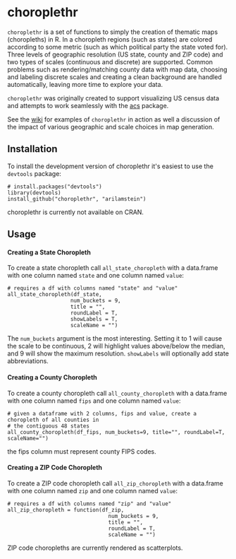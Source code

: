# choroplethr

`choroplethr` is a set of functions to simply the creation of thematic maps (choropleths) in R.  In a choropleth regions (such as states) are colored according to some metric (such as which political party the state voted for).  Three levels of geographic resolution (US state, county and ZIP code) and two types of scales (continuous and discrete) are supported.  Common problems such as rendering/matching county data with map data, choosing and labeling discrete scales and creating a clean background are handled automatically, leaving more time to explore your data.  

`choroplethr` was originally created to support visualizing US census data and attempts to work seamlessly with the [acs](http://cran.r-project.org/web/packages/acs/) package.  

See the [wiki](https://github.com/arilamstein/choroplethr/wiki) for examples of `choroplethr` in action as well a discussion of the impact of various geographic and scale choices in map generation.

## Installation

To install the development version of choroplethr it's easiest to use the `devtools` package:

```
# install.packages("devtools")
library(devtools)
install_github("choroplethr", "arilamstein")
```

choroplethr is currently not available on CRAN.

## Usage

#### Creating a State Choropleth
To create a state choropleth call `all_state_choropleth` with a data.frame with one column named `state` and one column named `value`:
```
# requires a df with columns named "state" and "value"
all_state_choropleth(df_state, 
                    num_buckets = 9, 
                    title = "", 
                    roundLabel = T, 
                    showLabels = T,
                    scaleName = "")
```
The `num_buckets` argument is the most interesting.  Setting it to 1 will cause the scale to be continuous, 2 will highlight values above/below the median, and 9 will show the maximum resolution.  `showLabels` will optionally add state abbreviations.

#### Creating a County Choropleth
To create a county choropleth call `all_county_choropleth` with a data.frame with one column named `fips` and one column named `value`:
```
# given a dataframe with 2 columns, fips and value, create a choropleth of all counties in
# the contiguous 48 states
all_county_choropleth(df_fips, num_buckets=9, title="", roundLabel=T, scaleName="")
```
the fips column must represent county FIPS codes.

#### Creating a ZIP Code Choropleth
To create a ZIP code choropleth call `all_zip_choropleth` with a data.frame with one column named `zip` and one column named `value`:

```
# requires a df with columns named "zip" and "value"
all_zip_choropleth = function(df_zip, 
                                num_buckets = 9, 
                                title = "", 
                                roundLabel = T,
                                scaleName = "")
```

ZIP code choropleths are currently rendered as scatterplots.
